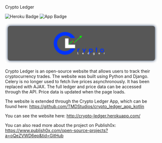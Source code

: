 Crypto Ledger

![Heroku Badge](https://img.shields.io/badge/deployment-heroku-blueviolet) ![App Badge](https://img.shields.io/badge/app-android-brightgreen)

![Crypto Ledger Logo](static/images/CryptoLedger.png)

Crypto Ledger is an open-source website that allows users to track their cryptocurrency trades.  The website was built using Python and Django.  Celery is no longer used to fetch live prices asynchronously.  It has been replaced with AJAX.  The full ledger and price data can be accessed through the API.  Price data is updated when the page loads.

The website is extended through the Crypto Ledger App, which can be found here: https://github.com/TMDStudios/crypto_ledger_app_kotlin

You can see the website here: http://crypto-ledger.herokuapp.com/

You can also read more about the project on Publish0x: https://www.publish0x.com/open-source-projects?a=oQeZVWD6ep&tid=GitHub
